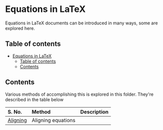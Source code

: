# Equations in LaTeX

Equations in LaTeX documents can be introduced in many ways, some are explored here.

## Table of contents

- [Equations in LaTeX](#equations-in-latex)
    - [Table of contents](#table-of-contents)
    - [Contents](#contents)

## Contents

Various methods of accomplishing this is explored in this folder. They're described in the table below

| S. No. | Method | Description |
| :---- | :---- | :---- |
| [Aligning](./Aligning/README.md) | Aligning equations |
